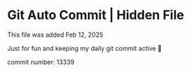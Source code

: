 # Git Auto Commit | Hidden File

This file was added Feb 12, 2025

Just for fun and keeping my daily git commit active 🤪

commit number: 13339
